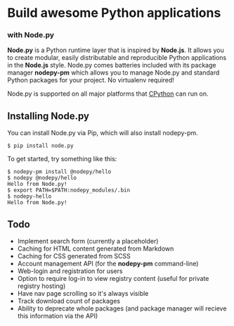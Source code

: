 # Build awesome Python applications

### with Node.py

**Node.py** is a Python runtime layer that is inspired by **Node.js**. It
allows you to create modular, easily distributable and reproducible Python
applications in the **Node.js** style. Node.py comes batteries included with
its  package manager **nodepy-pm** which allows you to manage Node.py and
standard Python packages for your project. No virtualenv required!

Node.py is supported on all major platforms that [CPython] can run on. 

  [nodepy]: https://github.com/nodepy/nodepy
  [CPython]: https://python.org/

## Installing Node.py

You can install Node.py via Pip, which will also install nodepy-pm.

    $ pip install node.py

To get started, try something like this:

    $ nodepy-pm install @nodepy/hello
    $ nodepy @nodepy/hello
    Hello from Node.py!
    $ export PATH=$PATH:nodepy_modules/.bin
    $ nodepy-hello
    Hello from Node.py!

## Todo

- Implement search form (currently a placeholder)
- Caching for HTML content generated from Markdown
- Caching for CSS generated from SCSS
- Account management API (for the **nodepy-pm** command-line)
- Web-login and registration for users
- Option to require log-in to view registry content (useful for private registry hosting)
- Have nav page scrolling so it's always visible
- Track download count of packages
- Ability to deprecate whole packages (and package manager will recieve this
  information via the API)

